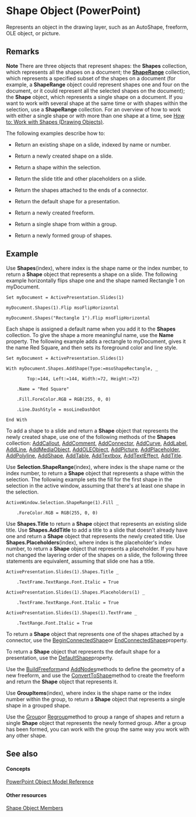 
# Shape Object (PowerPoint)

Represents an object in the drawing layer, such as an AutoShape, freeform, OLE object, or picture.


## Remarks


 **Note**  There are three objects that represent shapes: the  **Shapes** collection, which represents all the shapes on a document; the **[ShapeRange](0a194183-380e-ffb6-9336-b5bd311e917d.md)** collection, which represents a specified subset of the shapes on a document (for example, a  **ShapeRange** object could represent shapes one and four on the document, or it could represent all the selected shapes on the document); the **Shape** object, which represents a single shape on a document. If you want to work with several shape at the same time or with shapes within the selection, use a **ShapeRange** collection. For an overview of how to work with either a single shape or with more than one shape at a time, see [How to: Work with Shapes (Drawing Objects)](3ffaaaea-6406-262b-2bc7-788699175266.md).

The following examples describe how to:


- Return an existing shape on a slide, indexed by name or number.
    
- Return a newly created shape on a slide.
    
- Return a shape within the selection.
    
- Return the slide title and other placeholders on a slide.
    
- Return the shapes attached to the ends of a connector.
    
- Return the default shape for a presentation.
    
- Return a newly created freeform.
    
- Return a single shape from within a group.
    
- Return a newly formed group of shapes.
    

## Example

Use  **Shapes**(index), where index is the shape name or the index number, to return a  **Shape** object that represents a shape on a slide. The following example horizontally flips shape one and the shape named Rectangle 1 on myDocument.


```
Set myDocument = ActivePresentation.Slides(1)

myDocument.Shapes(1).Flip msoFlipHorizontal

myDocument.Shapes("Rectangle 1").Flip msoFlipHorizontal
```

Each shape is assigned a default name when you add it to the  **Shapes** collection. To give the shape a more meaningful name, use the **Name** property. The following example adds a rectangle to myDocument, gives it the name Red Square, and then sets its foreground color and line style.




```
Set myDocument = ActivePresentation.Slides(1)

With myDocument.Shapes.AddShape(Type:=msoShapeRectangle, _

        Top:=144, Left:=144, Width:=72, Height:=72)

    .Name = "Red Square"

    .Fill.ForeColor.RGB = RGB(255, 0, 0)

    .Line.DashStyle = msoLineDashDot

End With
```

To add a shape to a slide and return a  **Shape** object that represents the newly created shape, use one of the following methods of the **Shapes** collection: [AddCallout](e4b468d7-793a-09ae-fcfc-6a73db93c90e.md),  [AddComment](http://msdn.microsoft.com/library/11347ca1-cef3-0923-2544-cb80e7fc5768%28Office.15%29.aspx),  [AddConnector](407eee86-11c1-7bee-ed25-aba71a930a1c.md),  [AddCurve](47f90182-a71b-a028-c43f-a85d59d2a56b.md),  [AddLabel](b744daf1-5b99-9649-8b97-d3f2193373c1.md),  [AddLine](9dbe640b-5ba4-a620-d3c6-4a2d0cc2bc27.md),  [AddMediaObject](7e2ab704-7fd4-86d7-3f61-8d69c13b5685.md),  [AddOLEObject](88a5aa63-0531-b9d8-43d2-5a995b91b189.md),  [AddPicture](af432432-b09b-3ca6-d392-132bd78251c7.md),  [AddPlaceholder](10927d59-1810-2f91-eb52-c42113570ccc.md),  [AddPolyline](e42c4f7a-de68-88bf-d250-28e642b56232.md),  [AddShape](2bc6cce5-3461-61ff-083d-bd36ee71cb59.md),  [AddTable](77ce193e-10f7-25f4-a6f8-99d7d2b781ad.md),  [AddTextbox](0c7c6093-48f6-e1f1-1837-e69d6ef13e57.md),  [AddTextEffect](4428ac57-c704-475a-1640-78a556e9ac3d.md),  [AddTitle](1fe13529-526a-1b29-7589-c155f9e46379.md).

Use  **Selection.ShapeRange**(index), where index is the shape name or the index number, to return a  **Shape** object that represents a shape within the selection. The following example sets the fill for the first shape in the selection in the active window, assuming that there's at least one shape in the selection.




```
ActiveWindow.Selection.ShapeRange(1).Fill _

    .ForeColor.RGB = RGB(255, 0, 0)
```

Use  **Shapes.Title** to return a **Shape** object that represents an existing slide title. Use **Shapes.AddTitle** to add a title to a slide that doesn't already have one and return a **Shape** object that represents the newly created title. Use **Shapes.Placeholders**(index), where index is the placeholder's index number, to return a  **Shape** object that represents a placeholder. If you have not changed the layering order of the shapes on a slide, the following three statements are equivalent, assuming that slide one has a title.




```
ActivePresentation.Slides(1).Shapes.Title _

    .TextFrame.TextRange.Font.Italic = True

ActivePresentation.Slides(1).Shapes.Placeholders(1) _

    .TextFrame.TextRange.Font.Italic = True

ActivePresentation.Slides(1).Shapes(1).TextFrame _

    .TextRange.Font.Italic = True
```

To return a  **Shape** object that represents one of the shapes attached by a connector, use the [BeginConnectedShape](7456899e-3f1c-3af8-e942-a6de1abeeca3.md)or  [EndConnectedShape](1d18fd9a-fc43-b50e-5c1a-dc6b5332b37e.md)property.



To return a  **Shape** object that represents the default shape for a presentation, use the [DefaultShape](318ec04a-8b30-29b3-c8a6-732564efd7a8.md)property.



Use the  [BuildFreeform](330ea348-9f8c-c418-d67f-e4fd6c105c59.md)and  [AddNodes](4022d4cd-796b-8917-7265-d97bff5282ef.md)methods to define the geometry of a new freeform, and use the  [ConvertToShape](bc3d209e-6735-3011-9334-46049d269355.md)method to create the freeform and return the  **Shape** object that represents it.

Use  **GroupItems**(index), where index is the shape name or the index number within the group, to return a  **Shape** object that represents a single shape in a grouped shape.

Use the  [Group](f70f3986-3a39-78f9-476e-b72ef000c469.md)or  [Regroup](3da4a44d-4b0c-e335-b376-4d76fe5ed561.md)method to group a range of shapes and return a single  **Shape** object that represents the newly formed group. After a group has been formed, you can work with the group the same way you work with any other shape.


## See also


#### Concepts


 [PowerPoint Object Model Reference](00acd64a-5896-0459-39af-98df2849849e.md)
#### Other resources


 [Shape Object Members](e371c375-c16a-33ef-32b7-6dcb99d3d128.md)
